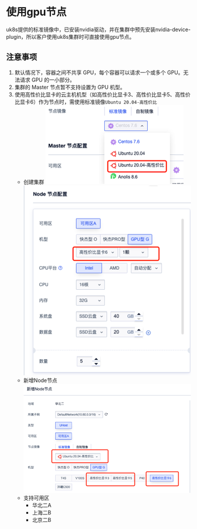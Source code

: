 # 使用gpu节点

uk8s提供的标准镜像中，已安装nvidia驱动，并在集群中预先安装nvidia-device-plugin，所以客户使用uk8s集群时可直接使用gpu节点。

## 注意事项
1. 默认情况下，容器之间不共享 GPU，每个容器可以请求一个或多个 GPU。无法请求 GPU 的一小部分。
2. 集群的 Master 节点暂不支持设置为 GPU 机型。
3. 使用高性价比显卡的云主机机型（如高性价比显卡3、高性价比显卡5、高性价比显卡6）作为节点时，需使用标准镜像`Ubuntu 20.04-高性价比`
    - 创建集群
      ![](/images/gpu/image-0.png)
      ![](/images/gpu/image-1.png)
    - 新增Node节点
      ![](/images/gpu/image-2.png)
    - 支持可用区
        - 华北二A
        - 上海二B
        - 北京二B